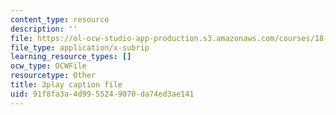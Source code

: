 ```yaml
---
content_type: resource
description: ''
file: https://ol-ocw-studio-app-production.s3.amazonaws.com/courses/18-01sc-single-variable-calculus-fall-2010/91f8fa3a4d9955249070da74ed3ae141_1RLctDS2hUQ.vtt
file_type: application/x-subrip
learning_resource_types: []
ocw_type: OCWFile
resourcetype: Other
title: 3play caption file
uid: 91f8fa3a-4d99-5524-9070-da74ed3ae141
---
```

